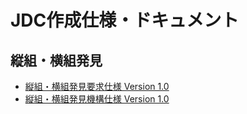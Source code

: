 # JDC作成仕様・ドキュメント

## 縦組・横組発見

- [縦組・横組発見要求仕様 Version 1.0](https://japan-daisy-consortium.github.io/documents/ja/epub-a11y-hv-discovery-req.html)
- [縦組・横組発見機構仕様 Version 1.0](https://japan-daisy-consortium.github.io/documents/ja/epub-a11y-hv-discovery-mechanism.html)

